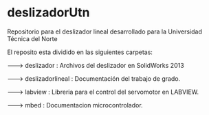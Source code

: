 deslizadorUtn
=============

Repositorio para el deslizador lineal desarrollado para la Universidad Técnica del Norte

El reposito esta dividido en las siguientes carpetas:

---> deslizador :  Archivos del deslizador en SolidWorks 2013

---> deslizadorlineal : Documentación del trabajo de grado.

---> labview : Libreria para el control del servomotor en LABVIEW.

---> mbed : Documentacion microcontrolador.
